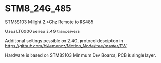 # STM8_24G_485

STM8S103 Milight 2.4Ghz Remote to RS485

Uses LT8900 series 2.4G tranceivers

Additional settings possible on 2.4G, protocol desciption in 
https://github.com/bklemencz/Motion_Node/tree/master/FW

Hardware is based on STM8S103 Minimum Dev Boards, PCB is single layer.
